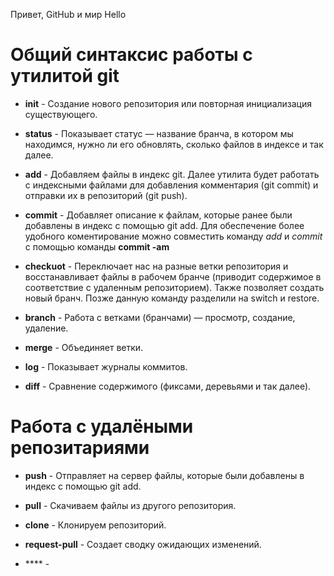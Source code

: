 Привет, GitHub и мир
Hello
# Общий синтаксис работы с утилитой git

* **init** - Создание нового репозитория или повторная инициализация существующего.
* **status** - Показывает статус — название бранча, в котором мы находимся, нужно ли его обновлять, сколько файлов в индексе и так далее.

* **add** - Добавляем файлы в индекс git. Далее утилита будет работать с индексными файлами для добавления комментария (git commit) и отправки их в репозиторий (git push).

* **commit** - Добавляет описание к файлам, которые ранее были добавлены в индекс с помощью git add. Для обеспечение более удобного коментирование можно совместить команду *add* и *commit* c помощью команды **commit -am**

* **checkuot** - Переключает нас на разные ветки репозитория и восстанавливает файлы в рабочем бранче (приводит содержимое в соответствие с удаленным репозиторием). Также позволяет создать новый бранч. Позже данную команду разделили на switch и restore.

* **branch** - Работа с ветками (бранчами) — просмотр, создание, удаление.
* **merge** - Объединяет ветки.

* **log** - Показывает журналы коммитов.

* **diff** - Сравнение содержимого (фиксами, деревьями и так далее).

# Работа с удалёными репозитариями

* **push** - Отправляет на сервер файлы, которые были добавлены в индекс с помощью git add.

* **pull** - Скачиваем файлы из другого репозитория.

* **clone** - Клонируем репозиторий.
* **request-pull** - Создает сводку ожидающих изменений.

* **** -




